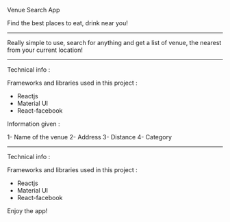 Venue Search App

Find the best places to eat, drink near you!

-------------------------------------------------

Really simple to use, search for anything and get a list of venue, the nearest from your current location!


-------------------------------------------------

Technical info : 

Frameworks and libraries used in this project : 

- Reactjs
- Material UI
- React-facebook

Information given : 

1- Name of the venue
2- Address
3- Distance
4- Category

-------------------------------------------------

Technical info : 

Frameworks and libraries used in this project : 

- Reactjs
- Material UI
- React-facebook

Enjoy the app!

